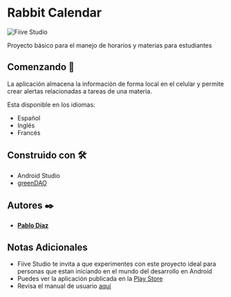 # Rabbit Calendar

![Fiive Studio](https://fiivestudio.com/wp-content/uploads/2020/06/Fiive-Open-Source_1.png)

Proyecto básico para el manejo de horarios y materias para estudiantes

## Comenzando 🚀

La aplicación almacena la información de forma local en el celular y permite crear alertas relacionadas a tareas de una materia.

Esta disponible en los idiomas:

 - Español
 - Inglés
 - Francés

## Construido con 🛠️

 - Android Studio
 - [greenDAO](https://greenrobot.org/greendao/)

## Autores ✒️

* **[Pablo Díaz](https://fiivestudio.com/pablo-diaz/)**

## Notas Adicionales

* Fiive Studio te invita a que experimentes con este proyecto ideal para personas que estan iniciando en el mundo del desarrollo en Android
* Puedes ver la aplicación publicada en la [Play Store](https://play.google.com/store/apps/details?id=diso.rabbit)
* Revisa el manual de usuario [aquí](https://disosite.wordpress.com/rabbit-calendar/)
